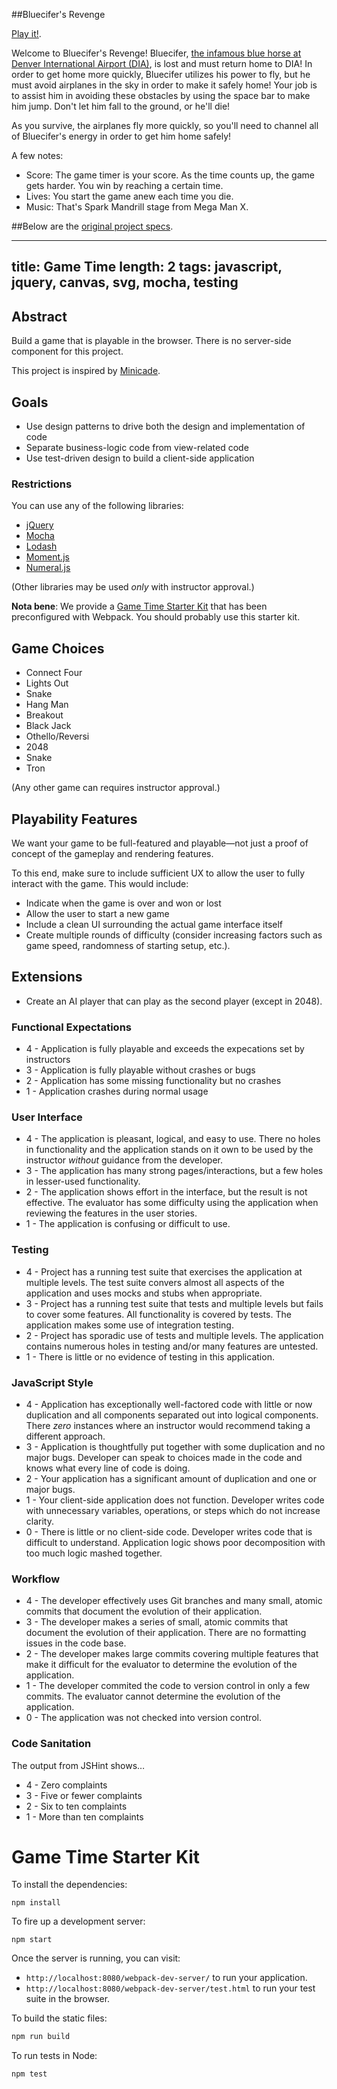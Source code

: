 ##Bluecifer's Revenge

[Play it!](https://gprocell927.github.io/game-time/).

Welcome to Bluecifer's Revenge! Bluecifer, [the infamous blue horse at Denver International Airport (DIA)](https://en.wikipedia.org/wiki/Blue_Mustang), is lost and must return home to DIA! In order to get home more quickly, Bluecifer utilizes his power to fly, but he must avoid airplanes in the sky in order to make it safely home! Your job is to assist him in avoiding these obstacles by using the space bar to make him jump. Don't let him fall to the ground, or he'll die!

As you survive, the airplanes fly more quickly, so you'll need to channel all of Bluecifer's energy in order to get him home safely!

A few notes:

* Score: The game timer is your score. As the time counts up, the game gets harder. You win by reaching a certain time.
* Lives: You start the game anew each time you die.
* Music: That's Spark Mandrill stage from Mega Man X.


##Below are the [original project specs](http://frontend.turing.io/projects/game-time.html).

---
title: Game Time
length: 2
tags: javascript, jquery, canvas, svg, mocha, testing
---

## Abstract

Build a game that is playable in the browser. There is no server-side component for this project.

This project is inspired by [Minicade](http://minica.de/).

## Goals

* Use design patterns to drive both the design and implementation of code
* Separate business-logic code from view-related code
* Use test-driven design to build a client-side application

### Restrictions

You can use any of the following libraries:

* [jQuery](http://jquery.com/)
* [Mocha](http://mochajs.org/)
* [Lodash](http://lodashjs.com/)
* [Moment.js](http://momentjs.com)
* [Numeral.js](http://numeraljs.com)

(Other libraries may be used *only* with instructor approval.)

**Nota bene**: We provide a [Game Time Starter Kit](https://github.com/turingschool-examples/game-time-starter-kit) that has been preconfigured with Webpack. You should probably use this starter kit.

## Game Choices

- Connect Four
- Lights Out
- Snake
- Hang Man
- Breakout
- Black Jack
- Othello/Reversi
- 2048
- Snake
- Tron

(Any other game can requires instructor approval.)

## Playability Features

We want your game to be full-featured and playable—not just a proof of concept of the gameplay and rendering
features.

To this end, make sure to include sufficient UX to allow the user to fully interact with the game. This would
include:

* Indicate when the game is over and won or lost
* Allow the user to start a new game
* Include a clean UI surrounding the actual game interface itself
* Create multiple rounds of difficulty (consider increasing factors
  such as game speed, randomness of starting setup, etc.).

## Extensions

* Create an AI player that can play as the second player (except in 2048).

### Functional Expectations

* 4 - Application is fully playable and exceeds the expecations set by instructors
* 3 - Application is fully playable without crashes or bugs
* 2 - Application has some missing functionality but no crashes
* 1 - Application crashes during normal usage

### User Interface

* 4 - The application is pleasant, logical, and easy to use. There no holes in functionality and the application stands on it own to be used by the instructor _without_ guidance from the developer.
* 3 - The application has many strong pages/interactions, but a few holes in lesser-used functionality.
* 2 - The application shows effort in the interface, but the result is not effective. The evaluator has some difficulty using the application when reviewing the features in the user stories.
* 1 - The application is confusing or difficult to use.

### Testing

* 4 - Project has a running test suite that exercises the application at multiple levels. The test suite convers almost all aspects of the application and uses mocks and stubs when appropriate.
* 3 - Project has a running test suite that tests and multiple levels but fails to cover some features. All functionality is covered by tests. The application makes some use of integration testing.
* 2 - Project has sporadic use of tests and multiple levels. The application contains numerous holes in testing and/or many features are untested.
* 1 - There is little or no evidence of testing in this application.

### JavaScript Style

* 4 - Application has exceptionally well-factored code with little or now duplication and all components separated out into logical components. There _zero_ instances where an instructor would recommend taking a different approach.
* 3 - Application is thoughtfully put together with some duplication and no major bugs. Developer can speak to choices made in the code and knows what every line of code is doing.
* 2 - Your application has a significant amount of duplication and one or major bugs.
* 1 - Your client-side application does not function. Developer writes code with unnecessary variables, operations, or steps which do not increase clarity.
* 0 - There is little or no client-side code. Developer writes code that is difficult to understand. Application logic shows poor decomposition with too much logic mashed together.

### Workflow

* 4 - The developer effectively uses Git branches and many small, atomic commits that document the evolution of their application.
* 3 - The developer makes a series of small, atomic commits that document the evolution of their application. There are no formatting issues in the code base.
* 2 - The developer makes large commits covering multiple features that make it difficult for the evaluator to determine the evolution of the application.
* 1 - The developer commited the code to version control in only a few commits. The evaluator cannot determine the evolution of the application.
* 0 - The application was not checked into version control.

### Code Sanitation

The output from JSHint shows…

* 4 - Zero complaints
* 3 - Five or fewer complaints
* 2 - Six to ten complaints
* 1 - More than ten complaints

# Game Time Starter Kit

To install the dependencies:

```
npm install
```

To fire up a development server:

```
npm start
```

Once the server is running, you can visit:

* `http://localhost:8080/webpack-dev-server/` to run your application.
* `http://localhost:8080/webpack-dev-server/test.html` to run your test suite in the browser.

To build the static files:

```js
npm run build
```


To run tests in Node:

```js
npm test
```
